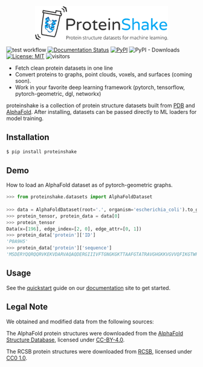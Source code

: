 
<p align="center">
<img src="https://github.com/BorgwardtLab/proteinshake/raw/main/docs/images/logo_subtitle.svg" width="70%">
</p>

[pypi-url]: https://pypi.org/project/proteinshake
![test workflow](https://github.com/BorgwardtLab/proteinshake/actions/workflows/build.yml/badge.svg)
[![Documentation Status](https://readthedocs.org/projects/proteinshake/badge/?version=latest)](https://proteinshake.readthedocs.io/en/latest/?badge=latest)
[![PyPI](https://img.shields.io/pypi/v/proteinshake)](https://pypi.org/project/proteinshake/)
![PyPI - Downloads](https://img.shields.io/pypi/dm/proteinshake)
[![License: MIT](https://img.shields.io/badge/License-MIT-yellow.svg)](https://raw.githubusercontent.com/BorgwardtLab/proteinshake/main/LICENSE)
![visitors](https://visitor-badge.glitch.me/badge?page_id=BorgwardtLab.proteinshake)

* Fetch clean protein datasets in one line
* Convert proteins to graphs, point clouds, voxels, and surfaces (coming soon).
* Work in your favorite deep learning framework (pytorch, tensorflow, pytorch-geometric, dgl, networkx)



proteinshake is a collection of protein structure datasets built from [PDB](https://www.rcsb.org/) and [AlphaFold](https://alphafold.ebi.ac.uk/).
After installing, datasets can be passed directly to ML loaders for model training.

## Installation


```
$ pip install proteinshake
```

## Demo

How to load an AlphaFold dataset as of pytorch-geometric graphs.

```python
>>> from proteinshake.datasets import AlphaFoldDataset

>>> data = AlphaFoldDataset(root='.', organism='escherichia_coli').to_graph(k=5).pyg()
>>> protein_tensor, protein_data = data[0]
>>> protein_tensor
Data(x=[196], edge_index=[2, 0], edge_attr=[0, 1])
>>> protein_data['protein']['ID']
'P0A9H5'
>>> protein_data['protein']['sequence']
'MSDERYQQRQQRVKEKVDARVAQAQDERGIIIVFTGNGKGKTTAAFGTATRAVGHGKKVGVVQFIKGTWPNGERNLLEPHGVEFQVMATGFTWDTQNRESDTAACREVWQHAKRMLADSSLDMVLLDELTYMVAYDYLPLEEVVQALNERPHQQTVIITGRGCHRDILELADTVSELRPVKHAFDAGVKAQIGIDY'
```


## Usage

See the [quickstart](https://proteinshake.readthedocs.io/en/latest/notes/quickstart.html) guide on our [documentation](https://proteinshake.readthedocs.io/en/latest/index.html) site to get started.

## Legal Note

<!---
We make our code available under the [MIT License](https://github.com/BorgwardtLab/proteinshake/blob/main/LICENSE). The datasets are distributed under [CC-BY-4.0](https://creativecommons.org/licenses/by/4.0/).
-->

We obtained and modified data from the following sources:

The AlphaFold protein structures were downloaded from the [AlphaFold Structure Database](https://alphafold.ebi.ac.uk/), licensed under [CC-BY-4.0](https://creativecommons.org/licenses/by/4.0/).

The RCSB protein structures were downloaded from [RCSB](https://www.rcsb.org/), licensed under [CC0 1.0](https://creativecommons.org/publicdomain/zero/1.0/).
